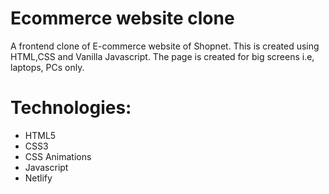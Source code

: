 # Ecommerce website clone
A frontend clone of E-commerce website of Shopnet. This is created using HTML,CSS and Vanilla Javascript. The page is created for big screens i.e, laptops, PCs only.

# Technologies:
* HTML5
* CSS3
* CSS Animations
* Javascript
* Netlify

